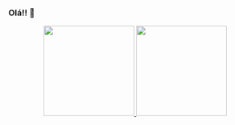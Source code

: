 ### Olá!! 👋

<div align="center">
  <a href="https://github.com/jjakob10">
  <img height="180em" src="https://github-readme-stats.vercel.app/api?username=MiguelPim01&show_icons=true&theme=dark&include_all_commits=true&count_private=true"/>
  <img height="180em" src="https://github-readme-stats.vercel.app/api/top-langs/?username=jjakob10&layout=compact&langs_count=7&theme=dark"/>
</div>

